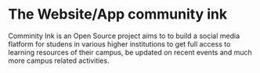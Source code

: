 # The Website/App community ink
Comminity Ink is an Open Source project aims to to build a social media flatform for studens in various higher institutions
to get full access to learning resources of their campus, be updated on recent events and much more campus related activities.  






